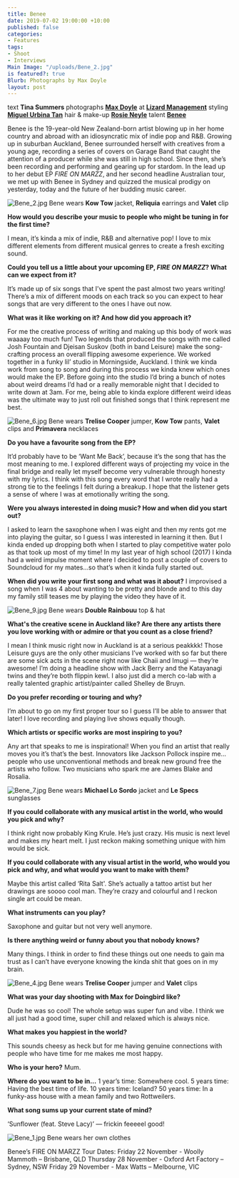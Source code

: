 ```yaml
---
title: Benee
date: 2019-07-02 19:00:00 +10:00
published: false
categories:
- Features
tags:
- Shoot
- Interviews
Main Image: "/uploads/Bene_2.jpg"
is featured?: true
Blurb: Photographs by Max Doyle
layout: post
---
```


text **Tina Summers**
photographs **[Max Doyle](https://www.instagram.com/maxdoyle_photographer/)** at **[Lizard Management](https://www.instagram.com/lizardmanagement/)**
styling **[Miguel Urbina Tan](https://www.instagram.com/miguelurbinatan/)**
hair & make-up **[Rosie Neyle](https://www.instagram.com/rosieneylemakeup/)**
talent **[Benee](https://www.instagram.com/benemusicc/)**

Benee is the 19-year-old New Zealand-born artist blowing up in her home country and abroad with an idiosyncratic mix of indie pop and R&B. Growing up in suburban Auckland, Benee surrounded herself with creatives from a young age, recording a series of covers on Garage Band that caught the attention of a producer while she was still in high school. Since then, she’s been recording and performing and gearing up for stardom. In the lead up to her debut EP *FIRE ON MARZZ*, and her second headline Australian tour, we met up with Benee in Sydney and quizzed the musical prodigy on yesterday, today and the future of her budding music career. 

![Bene_2.jpg](/uploads/Bene_2.jpg)
Bene wears **Kow Tow** jacket, **Reliquia** earrings and **Valet** clip

**How would you describe your music to people who might be tuning in for the first time?**
 
I mean, it’s kinda a mix of indie, R&B and alternative pop! I love to mix different elements from different musical genres to create a fresh exciting sound.
 
**Could you tell us a little about your upcoming EP, *FIRE ON MARZZ*? What can we expect from it?**
 
It’s made up of six songs that I’ve spent the past almost two years writing! There’s a mix of different moods on each track so you can expect to hear songs that are very different to the ones I have out now.
 
**What was it like working on it? And how did you approach it?**
 
For me the creative process of writing and making up this body of work was waaaay too much fun! Two legends that produced the songs with me called Josh Fountain and Djeisan Suskov (both in band Leisure) make the song-crafting process an overall flipping awesome experience. We worked together in a funky lil’ studio in Morningside, Auckland. I think we kinda work from song to song and during this process we kinda knew which ones would make the EP. Before going into the studio I’d bring a bunch of notes about weird dreams I’d had or a really memorable night that I decided to write down at 3am. For me, being able to kinda explore different weird ideas was the ultimate way to just roll out finished songs that I think represent me best.

![Bene_6.jpg](/uploads/Bene_6.jpg)
Bene wears **Trelise Cooper** jumper, **Kow Tow** pants, **Valet** clips and **Primavera** necklaces

**Do you have a favourite song from the EP?**
 
It’d probably have to be ‘Want Me Back’, because it’s the song that has the most meaning to me. I explored different ways of projecting my voice in the final bridge and really let myself become very vulnerable through honesty with my lyrics. I think with this song every word that I wrote really had a strong tie to the feelings I felt during a breakup. I hope that the listener gets a sense of where I was at emotionally writing the song.
 
**Were you always interested in doing music? How and when did you start out?**
 
I asked to learn the saxophone when I was eight and then my rents got me into playing the guitar, so I guess I was interested in learning it then. But I kinda ended up dropping both when I started to play competitive water polo as that took up most of my time! In my last year of high school (2017) I kinda had a weird impulse moment where I decided to post a couple of covers to Soundcloud for my mates…so that’s when it kinda fully started out.
 
**When did you write your first song and what was it about?** 
I improvised a song when I was 4 about wanting to be pretty and blonde and to this day my family still teases me by playing the video they have of it. 

![Bene_9.jpg](/uploads/Bene_9.jpg)
Bene wears **Double Rainbouu** top & hat

**What's the creative scene in Auckland like? Are there any artists there you love working with or admire or that you count as a close friend?**
 
I mean I think music right now in Auckland is at a serious peakkkk! Those Leisure guys are the only other musicians I’ve worked with so far but there are some sick acts in the scene right now like Chaii and Imugi — they’re awesome! I’m doing a headline show with Jack Berry and the Katayanagi twins and they’re both flippin kewl. I also just did a merch co-lab with a really talented graphic artist/painter called Shelley de Bruyn. 
 
**Do you prefer recording or touring and why?**
 
I’m about to go on my first proper tour so I guess I’ll be able to answer that later! I love recording and playing live shows equally though. 
 
**Which artists or specific works are most inspiring to you?**
 
Any art that speaks to me is inspirational! When you find an artist that really moves you it’s that’s the best. Innovators like Jackson Pollock inspire me…people who use unconventional methods and break new ground free the artists who follow. Two musicians who spark me are James Blake and Rosalia.

![Bene_7.jpg](/uploads/Bene_7.jpg)
Bene wears **Michael Lo Sordo** jacket and **Le Specs** sunglasses

**If you could collaborate with any musical artist in the world, who would you pick and why?**

I think right now probably King Krule. He’s just crazy. His music is next level and makes my heart melt. I just reckon making something unique with him would be sick. 

**If you could collaborate with any visual artist in the world, who would you pick and why, and what would you want to make with them?**
 
Maybe this artist called ‘Rita Salt'. She’s actually a tattoo artist but her drawings are soooo cool man. They’re crazy and colourful and I reckon single art could be mean.

**What instruments can you play?**
 
Saxophone and guitar but not very well anymore. 
 
**Is there anything weird or funny about you that nobody knows?**
 
Many things. I think in order to find these things out one needs to gain ma trust as I can’t have everyone knowing the kinda shit that goes on in my brain.

![Bene_4.jpg](/uploads/Bene_4.jpg)
Bene wears **Trelise Cooper** jumper and **Valet** clips

**What was your day shooting with Max for Doingbird like?**
 
Dude he was so cool! The whole setup was super fun and vibe. I think we all just had a good time, super chill and relaxed which is always nice.
 
**What makes you happiest in the world?**
 
This sounds cheesy as heck but for me having genuine connections with people who have time for me makes me most happy.

**Who is your hero?** 
Mum. 
 
**Where do you want to be in...** 
1 year’s time: Somewhere cool.
5 years time: Having the best time of life.
10 years time: Iceland?
50 years time: In a funky-ass house with a mean family and two Rottweilers. 
 
**What song sums up your current state of mind?**
 
‘Sunflower (feat. Steve Lacy)’ — frickin feeeeel good!

![Bene_1.jpg](/uploads/Bene_1.jpg)
Bene wears her own clothes

Benee’s FIRE ON MARZZ Tour Dates: 
Friday 22 November - Woolly Mammoth – Brisbane, QLD
Thursday 28 November - Oxford Art Factory – Sydney, NSW
Friday 29 November - Max Watts – Melbourne, VIC


